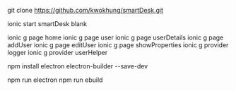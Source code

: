 git clone https://github.com/kwokhung/smartDesk.git

ionic start smartDesk blank

ionic g page home
ionic g page user
ionic g page userDetails
ionic g page addUser
ionic g page editUser
ionic g page showProperties
ionic g provider logger
ionic g provider userHelper

npm install electron electron-builder --save-dev

npm run electron
npm run ebuild